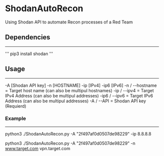 # ShodanAutoRecon
Using Shodan API to automate Recon processes of a Red Team

## Dependencies
---
'''
pip3 install shodan
'''
## Usage
---
-A [Shodan API key] -n [HOSTNAME] -ip [IPv4] -ip6 [IPv6]
-n / --hostname = Target host name (can also be multipul hostnames)
-ip / --ipv4 = Target IPv4 Address (can also be multipul addresses)
-ip6 / --ipv6 = Target IPv6 Address (can also be multipul addresses)
-A / --API = Shodan API key (Requierd)

### Example
---
python3 ./ShodanAutoRecon.py -A "2f497af0d0507de98229" -ip 8.8.8.8

python3 ./ShodanAutoRecon.py -A "2f497af0d0507de98229" -n www.target.com vpn.target.com
